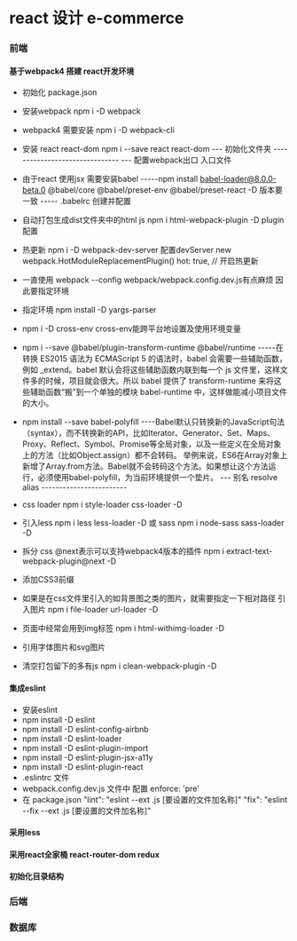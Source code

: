 # react 设计 e-commerce
### 前端
#### 基于webpack4 搭建 react开发环境
- 初始化 package.json
- 安装webpack npm i -D webpack
- webpack4 需要安装 npm i -D webpack-cli
- 安装 react react-dom npm i --save react react-dom 
--- 初始化文件夹 -------------------------------
--- 配置webpack出口 入口文件
- 由于react 使用jsx 需要安装babel
-----npm install babel-loader@8.0.0-beta.0 @babel/core @babel/preset-env @babel/preset-react -D 版本要一致
----- .babelrc 创建并配置
- 自动打包生成dist文件夹中的html js npm i html-webpack-plugin -D plugin配置
- 热更新  npm i -D webpack-dev-server 配置devServer new webpack.HotModuleReplacementPlugin()   hot: true, // 开启热更新
- 一直使用 webpack --config webpack/webpack.config.dev.js有点麻烦 因此要指定环境
- 指定环境 npm install -D yargs-parser
- npm i -D cross-env cross-env能跨平台地设置及使用环境变量
- npm i --save @babel/plugin-transform-runtime @babel/runtime
-----在转换 ES2015 语法为 ECMAScript 5 的语法时，babel 会需要一些辅助函数，例如 _extend。babel 默认会将这些辅助函数内联到每一个 js 文件里，这样文件多的时候，项目就会很大。所以 babel 提供了 transform-runtime 来将这些辅助函数“搬”到一个单独的模块 babel-runtime 中，这样做能减小项目文件的大小。
- npm install --save babel-polyfill
----Babel默认只转换新的JavaScript句法（syntax），而不转换新的API，比如Iterator、Generator、Set、Maps、Proxy、Reflect、Symbol、Promise等全局对象，以及一些定义在全局对象上的方法（比如Object.assign）都不会转码。
举例来说，ES6在Array对象上新增了Array.from方法。Babel就不会转码这个方法。如果想让这个方法运行，必须使用babel-polyfill，为当前环境提供一个垫片。
--- 别名 resolve alias ------------------------
- css loader npm i style-loader css-loader -D
- 引入less  npm i less less-loader -D 或 sass npm i node-sass sass-loader -D
- 拆分 css @next表示可以支持webpack4版本的插件  npm i extract-text-webpack-plugin@next -D
- 添加CSS3前缀
- 如果是在css文件里引入的如背景图之类的图片，就需要指定一下相对路径 引入图片 npm i file-loader url-loader -D
- 页面中经常会用到img标签 npm i html-withimg-loader -D
- 引用字体图片和svg图片

- 清空打包留下的多有js npm i clean-webpack-plugin -D
#### 集成eslint
- 安装eslint 
- npm install -D eslint 
- npm install -D eslint-config-airbnb 
- npm install -D eslint-loader  
- npm install -D eslint-plugin-import 
- npm install -D eslint-plugin-jsx-a11y 
- npm install -D eslint-plugin-react
- .eslintrc 文件
- webpack.config.dev.js 文件中 配置 enforce: 'pre'
- 在 package.json "lint": "eslint --ext .js [要设置的文件加名称]"  "fix": "eslint --fix --ext .js [要设置的文件加名称]"
#### 采用less
#### 采用react全家桶 react-router-dom redux
#### 初始化目录结构
### 后端
### 数据库
